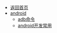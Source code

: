 - [返回首页](/)
- [android](android/)
  - [adb命令](android/adb命令.md)
  - [android开发常用](android/android开发常用.md)
